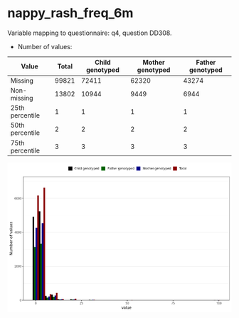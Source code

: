 # nappy_rash_freq_6m
Variable mapping to questionnaire: q4, question DD308.
- Number of values:

| Value | Total | Child genotyped | Mother genotyped | Father genotyped |
| ----- | ----- | --------------- | ---------------- | ---------------- |
| Missing | 99821 | 72411 | 62320 | 43274 |
| Non-missing | 13802 | 10944 | 9449 | 6944 |
| 25th percentile | 1 | 1 | 1 | 1 |
| 50th percentile | 2 | 2 | 2 | 2 |
| 75th percentile | 3 | 3 | 3 | 3 |



![](nappy_rash_freq_6m_n.png)



